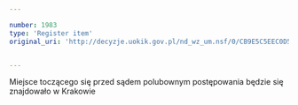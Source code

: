 ```yaml
---

number: 1983
type: 'Register item'
original_uri: 'http://decyzje.uokik.gov.pl/nd_wz_um.nsf/0/CB9E5C5EEC0D51EBC125776500360172?OpenDocument'


---
```


Miejsce toczącego się przed sądem polubownym postępowania będzie się znajdowało w Krakowie
